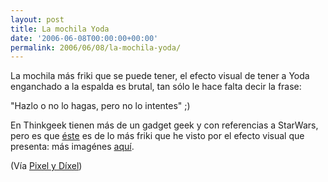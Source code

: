 ```yaml
---
layout: post
title: La mochila Yoda
date: '2006-06-08T00:00:00+00:00'
permalink: 2006/06/08/la-mochila-yoda/
---
```

<a href="http://www.thinkgeek.com/homeoffice/gear/817c/"><img style="float:right; margin:0 0 10px 10px;cursor:pointer; cursor:hand;" src="http://photos1.blogger.com/blogger/6639/1972/320/yoda_backpack_jedi2.jpg" border="0" alt="" /></a>La mochila más friki que se puede tener, el efecto visual de tener a Yoda enganchado a la espalda es brutal, tan sólo le hace falta decir la frase: 

"Hazlo o no lo hagas, pero no lo intentes" ;)

En Thinkgeek tienen más de un gadget geek y con referencias a StarWars, pero es que <a href="http://www.thinkgeek.com/homeoffice/gear/817c/">éste</a> es de lo más friki que he visto por el efecto visual que presenta: más imagénes <a href="http://www.thinkgeek.com/homeoffice/gear/817c/images/">aquí</a>.

(Vía <a href="http://www.pixelydixel.com/2006/06/mochila-para-jedis.html">Pixel y Díxel</a>)
